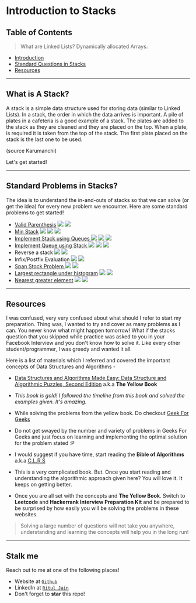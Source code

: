 # Introduction to Stacks

## Table of Contents

> What are Linked Lists? Dynamically allocated Arrays.

- [Introduction](#what-is-a-stack)
- [Standard Questions in Stacks](#standard-problems-in-stacks)
- [Resources](#resources)


---

## What is A Stack?

A stack is a simple data structure used for storing data (similar to Linked Lists). In a stack, the order in which the data arrives is important. A pile of plates in a cafeteria is a good example of a stack. The plates are added to the stack as they are cleaned and they are placed on the top. When a plate, is required it is taken from the top of the stack. The first plate placed on the stack is the last one to be used.

(source Karumanchi)

Let's get started!

---

## Standard Problems in Stacks?

The idea is to understand the in-and-outs of stacks so that we can solve (or get the idea) for every new problem we encounter. Here are some standard problems to get started!

- <a href="https://leetcode.com/problems/valid-parentheses/"> Valid Parenthesis</a>  <img src="https://img.shields.io/badge/-Leetcode-red"> <img src="https://img.shields.io/badge/-Easy-green">
- <a href="https://leetcode.com/problems/min-stack/">Min Stack</a> <img src="https://img.shields.io/badge/-Leetcode-red"> <img src="https://img.shields.io/badge/-Karumanchi-blue"> <img src="https://img.shields.io/badge/-Easy-green">
- <a href="https://leetcode.com/problems/implement-stack-using-queues/">Implement Stack using Queues </a> <img src="https://img.shields.io/badge/-Leetcode-red"> <img src="https://img.shields.io/badge/-Karumanchi-blue"> <img src="https://img.shields.io/badge/-Easy-green">
- <a href="https://leetcode.com/problems/implement-queue-using-stacks/">Implement Queue using Stack </a> <img src="https://img.shields.io/badge/-Leetcode-red"> <img src="https://img.shields.io/badge/-Karumanchi-blue"> <img src="https://img.shields.io/badge/-Easy-green">
- Reverse a stack <img src="https://img.shields.io/badge/-Karumanchi-blue"> <img src="https://img.shields.io/badge/-Easy-green">
- Infix/Postfix Evaluation <img src="https://img.shields.io/badge/-Karumanchi-blue"> <img src="https://img.shields.io/badge/-Medium-orange">
- <a href="https://leetcode.com/problems/online-stock-span/">Span Stock Problem </a> <img src="https://img.shields.io/badge/-Leetcode-red"> <img src="https://img.shields.io/badge/-Medium-orange">
- <a href="https://leetcode.com/problems/largest-rectangle-in-histogram/">Largest rectangle under histogram</a> <img src="https://img.shields.io/badge/-Leetcode-red"> <img src="https://img.shields.io/badge/-Hard-inactive">
- <a href="https://leetcode.com/problems/next-greater-element-ii/">Nearest greater element</a> <img src="https://img.shields.io/badge/-Leetcode-red"> <img src="https://img.shields.io/badge/-Medium-orange">

---

## Resources

I was confused, very very confused about what should I refer to start my preparation. Thing was, I wanted to try and cover as many problems as I can. You never know what might happen tomorrow! What if the stacks question that you skipped while practice was asked to you in your Facebook Interview and you don't know how to solve it. Like every other student/programmer, I was greedy and wanted it all.

Here is a list of materials which I referred and covered the important concepts of Data Structures and Algorithms - 

- <a href="https://www.docdroid.net/ZPfHmS5/data-structures-and-algorithms-narasimha-karumanchi.pdf" target="_blank">Data Structures and Algorithms Made Easy: Data Structure and Algorithmic Puzzles, Second Edition</a> a.k.a **The Yellow Book**
- *This book is gold! I followed the timeline from this book and solved the examples given. It's amazing.*

- While solving the problems from the yellow book. Do checkout <a href="https://geeksforgeeks.org/" target="_blank">Geek For Geeks</a>
- Do not get swayed by the number and variety of problems in Geeks For Geeks and just focus on learning and implementing the optimal solution for the problem stated :P

- I would suggest if you have time,  start reading the **Bible of Algorithms** a.k.a <a href="https://ms.sapientia.ro/~kasa/Algorithms_3rd.pdf" target="_blank">C.L.R.S</a>
- This is a very complicated book. But. Once you start reading and understanding the algorithmic approach given here? You will love it. It keeps on getting better.

- Once you are all set with the concepts and **The Yellow Book**. Switch to **Leetcode** and **Hackerrank Interview Preparation Kit** and be prepared to be surprised by how easily you will be solving the problems in these websites.

>Solving a large number of questions will not take you anywhere, understanding and learning the concepts will help you in the long run!

---


## Stalk me

Reach out to me at one of the following places!

- Website at <a href="http://lutir.github.io" target="_blank">`Github`</a>
- LinkedIn at <a href="https://www.linkedin.com/in/ritul-jain" target="_blank">`Ritul Jain`</a>
- Don't forget to **star** this repo!

